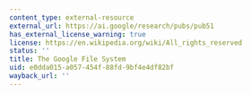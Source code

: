 ```yaml
---
content_type: external-resource
external_url: https://ai.google/research/pubs/pub51
has_external_license_warning: true
license: https://en.wikipedia.org/wiki/All_rights_reserved
status: ''
title: The Google File System
uid: e0dda015-a057-454f-88fd-9bf4e4df82bf
wayback_url: ''
---
```

